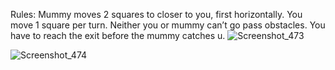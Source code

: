 Rules: 
Mummy moves 2 squares to closer to you, first horizontally. You move 1 square per turn. Neither you or mummy can’t go pass obstacles. You have to reach the exit before the mummy catches u.
![Screenshot_473](https://user-images.githubusercontent.com/72863822/179693461-667128f7-304a-45b6-a4ed-c93b4f6ab334.png)

![Screenshot_474](https://user-images.githubusercontent.com/72863822/179693382-90c555c6-1d35-47ac-94b4-2756f1bd24db.png)
